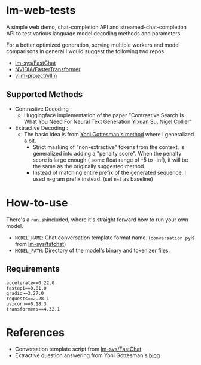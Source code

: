 # lm-web-tests

A simple web demo, chat-completion API and streamed-chat-completion API to test various language model decoding methods and parameters.



For a better optimized generation, serving multiple workers and model comparisons in general I would suggest the following two repos.

- [lm-sys/FastChat](https://github.com/lm-sys/FastChat) 
- [NVIDIA/FasterTransformer](https://github.com/NVIDIA/FasterTransformer)
- [vllm-project/vllm](https://github.com/vllm-project/vllm)

## Supported Methods

- Contrastive Decoding : 
  - Huggingface implementation of the paper "Contrastive Search Is What You Need For Neural Text Generation [Yixuan Su](https://arxiv.org/search/cs?searchtype=author&query=Su,+Y), [Nigel Collier](https://arxiv.org/search/cs?searchtype=author&query=Collier,+N)"
- Extractive Decoding :
  - The basic idea is from [Yoni Gottesman's method](https://yonigottesman.github.io/2023/08/10/extractive-generative.html) where I generalized a bit.
    - Strict masking of "non-extractive" tokens from the context, is generalized into adding a "penalty score". When the penalty score is large enough ( some float range of -5 to -inf), it will be the same as the originally suggested method.
    - Instead of matching entire prefix of the generated sequence, I used n-gram prefix instead. (set `n=3` as baseline)



# How-to-use

There's a `run.sh`included, where it's straight forward how to run your own model.

- `MODEL_NAME`: Chat conversation template format name. (`conversation.py`is from [lm-sys/fatchat](https://github.com/lm-sys/FastChat/blob/main/fastchat/conversation.py))
- `MODEL_PATH`: Directory of the model's binary and tokenizer files.

## Requirements

```text
accelerate==0.22.0
fastapi==0.81.0
gradio>=3.27.0
requests==2.28.1
uvicorn==0.18.3
transformers==4.32.1
```





# References

- Conversation template script from [lm-sys/FastChat](https://github.com/lm-sys/FastChat) 
- Extractive question answering from Yoni Gottesman's [blog](https://yonigottesman.github.io/2023/08/10/extractive-generative.html)



